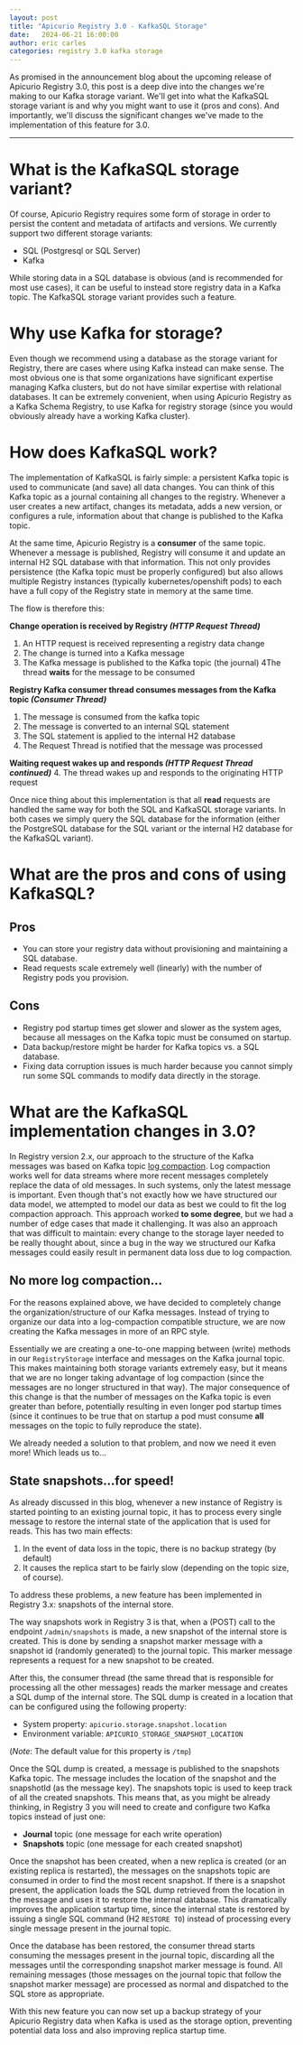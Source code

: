 ```yaml
---
layout: post
title: "Apicurio Registry 3.0 - KafkaSQL Storage"
date:   2024-06-21 16:00:00
author: eric carles
categories: registry 3.0 kafka storage
---
```


As promised in the announcement blog about the upcoming release of Apicurio Registry
3.0, this post is a deep dive into the changes we're making to our Kafka storage
variant.  We'll get into what the KafkaSQL storage variant is and why you might want 
to use it (pros and cons).  And importantly, we'll discuss the significant changes
we've made to the implementation of this feature for 3.0.

---

# What is the KafkaSQL storage variant?
Of course, Apicurio Registry requires some form of storage in order to persist the content
and metadata of artifacts and versions.  We currently support two different storage variants:

* SQL (Postgresql or SQL Server)
* Kafka

While storing data in a SQL database is obvious (and is recommended for most use cases),
it can be useful to instead store registry data in a Kafka topic.  The KafkaSQL storage
variant provides such a feature.

# Why use Kafka for storage?
Even though we recommend using a database as the storage variant for Registry, there are
cases where using Kafka instead can make sense.  The most obvious one is that some
organizations have significant expertise managing Kafka clusters, but do not have 
similar expertise with relational databases.  It can be extremely convenient, when
using Apicurio Registry as a Kafka Schema Registry, to use Kafka for registry storage
(since you would obviously already have a working Kafka cluster).

# How does KafkaSQL work?
The implementation of KafkaSQL is fairly simple:  a persistent Kafka topic is used
to communicate (and save) all data changes.  You can think of this Kafka topic as
a journal containing all changes to the registry.  Whenever a user creates a new
artifact, changes its metadata, adds a new version, or configures a rule, information
about that change is published to the Kafka topic.

At the same time, Apicurio Registry is a **consumer** of the same topic.  Whenever
a message is published, Registry will consume it and update an internal H2 SQL
database with that information.  This not only provides persistence (the Kafka
topic must be properly configured) but also allows multiple Registry instances
(typically kubernetes/openshift pods) to each have a full copy of the Registry
state in memory at the same time.

The flow is therefore this:

**Change operation is received by Registry *(HTTP Request Thread)***
1. An HTTP request is received representing a registry data change
2. The change is turned into a Kafka message
3. The Kafka message is published to the Kafka topic (the journal)
4The thread **waits** for the message to be consumed

**Registry Kafka consumer thread consumes messages from the Kafka topic *(Consumer Thread)***
1. The message is consumed from the kafka topic
2. The message is converted to an internal SQL statement
3. The SQL statement is applied to the internal H2 database
4. The Request Thread is notified that the message was processed

**Waiting request wakes up and responds *(HTTP Request Thread continued)***
4. The thread wakes up and responds to the originating HTTP request

Once nice thing about this implementation is that all **read** requests are
handled the same way for both the SQL and KafkaSQL storage variants.  In
both cases we simply query the SQL database for the information (either the
PostgreSQL database for the SQL variant or the internal H2 database for
the KafkaSQL variant).

# What are the pros and cons of using KafkaSQL?
## Pros
* You can store your registry data without provisioning and maintaining a
  SQL database.
* Read requests scale extremely well (linearly) with the number of Registry
  pods you provision.

## Cons
* Registry pod startup times get slower and slower as the system ages,
  because all messages on the Kafka topic must be consumed on startup.
* Data backup/restore might be harder for Kafka topics vs. a SQL database.
* Fixing data corruption issues is much harder because you cannot simply
  run some SQL commands to modify data directly in the storage.

# What are the KafkaSQL implementation changes in 3.0?
In Registry version 2.x, our approach to the structure of the Kafka messages
was based on Kafka topic [log compaction](https://docs.confluent.io/kafka/design/log_compaction.html).
Log compaction works well for data streams where more recent messages completely
replace the data of old messages.  In such systems, only the latest message
is important.  Even though that's not exactly how we have structured our
data model, we attempted to model our data as best we could to fit the log
compaction approach.  This approach worked **to some degree**, but we had 
a number of edge cases that made it challenging.  It was also an approach
that was difficult to maintain:  every change to the storage layer needed to
be really thought about, since a bug in the way we structured our Kafka
messages could easily result in permanent data loss due to log compaction.

## No more log compaction...
For the reasons explained above, we have decided to completely change the 
organization/structure of our Kafka messages.  Instead of trying to organize
our data into a log-compaction compatible structure, we are now creating
the Kafka messages in more of an RPC style.

Essentially we are creating a one-to-one mapping between (write) methods 
in our `RegistryStorage` interface and messages on the Kafka journal topic.
This makes maintaining both storage variants extremely easy, but it means
that we are no longer taking advantage of log compaction (since the 
messages are no longer structured in that way).  The major consequence
of this change is that the number of messages on the Kafka topic is 
even greater than before, potentially resulting in even longer pod
startup times (since it continues to be true that on startup a pod
must consume **all** messages on the topic to fully reproduce the state).

We already needed a solution to that problem, and now we need it even
more!  Which leads us to...

## State snapshots...for speed!

As already discussed in this blog, whenever a new instance of Registry 
is started pointing to an existing journal topic, it has to process every
single message to restore the internal state of the application that is 
used for reads. This has two main effects:

1. In the event of data loss in the topic, there is no backup strategy
   (by default) 
2. It causes the replica start to be fairly slow (depending on the
   topic size, of course).

To address these problems, a new feature has been implemented in Registry 3.x:
snapshots of the internal store.

The way snapshots work in Registry 3 is that, when a (POST) call to the
endpoint `/admin/snapshots` is made, a new snapshot of the internal
store is created.  This is done by sending a snapshot marker message 
with a snapshot id (randomly generated) to the journal topic.  This
marker message represents a request for a new snapshot to be created.

After this, the consumer thread (the same thread that is responsible for
processing all the other messages) reads the marker message and
creates a SQL dump of the internal store.  The SQL dump is created in a 
location that can be configured using the following property:

* System property: `apicurio.storage.snapshot.location`
* Environment variable: `APICURIO_STORAGE_SNAPSHOT_LOCATION`

(*Note*: The default value for this property is `/tmp`)

Once the SQL dump is created, a message is published to the snapshots Kafka
topic.  The message includes the location of the snapshot and the snapshotId
(as the message key).  The snapshots topic is used to keep track of all the 
created snapshots. This means that, as you might be already thinking, in 
Registry 3 you will need to create and configure two Kafka topics instead of
just one:

* **Journal** topic (one message for each write operation)
* **Snapshots** topic (one message for each created snapshot)

Once the snapshot has been created, when a new replica is created (or an
existing replica is restarted), the messages on the snapshots topic are consumed
in order to find the most recent snapshot. If there is a snapshot present, 
the application loads the SQL dump retrieved from the location in the message and 
uses it to restore the internal database. This dramatically improves the application
startup time, since the internal state is restored by issuing a single SQL command
(H2 `RESTORE TO`) instead of processing every single message present in the journal
topic.

Once the database has been restored, the consumer thread starts consuming the messages
present in the journal topic, discarding all the messages until the corresponding 
snapshot marker message is found. All remaining messages (those messages on the
journal topic that follow the snapshot marker message) are processed as normal and 
dispatched to the SQL store as appropriate.

With this new feature you can now set up a backup strategy of your Apicurio Registry data
when Kafka is used as the storage option, preventing potential data loss and also
improving replica startup time.
